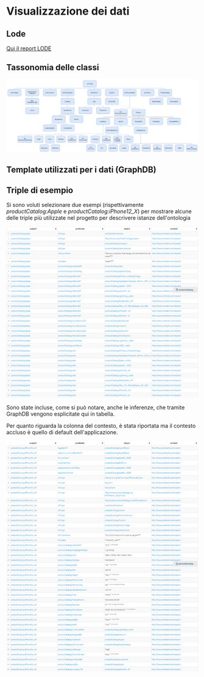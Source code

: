 # Visualizzazione dei dati

## Lode
[Qui il report LODE](http://150.146.207.114/lode/extract?url=https%3A%2F%2Fevilscript.altervista.org%2FproductCatalog.owl&lang=en)

## Tassonomia delle classi

![Tassonomia di progetto](Images/tassonomia.png)

## Template utilizzati per i dati (GraphDB)

## Triple di esempio

Si sono voluti selezionare due esempi (rispettivamente *productCatalog:Apple* e *productCatalog:iPhone12_X*)
per mostrare alcune delle triple più utilizzate nel progetto per descrivere istanze dell'ontologia

![Apple](Images/graph01.png)

Sono state incluse, come si può notare, anche le inferenze, che tramite GraphDB vengono 
esplicitate qui in tabella.

Per quanto riguarda la colonna del contesto, è stata riportata ma il contesto accluso
è quello di default dell'applicazione.


![Apple2](Images/graph02.png)
